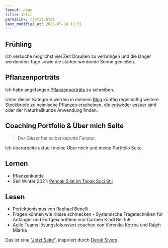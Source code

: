 ```yaml
---
layout: page
title: Jetzt
permalink: /jetzt.html
last_modified_at: 2025-05-18 11:31
---
```

## Frühling

Ich versuche möglichst viel Zeit Draußen zu verbringen 
und die länger werdenden Tage sowie die stärker werdende Sonne genießen.

## Pflanzenporträts

Ich habe angefangen [Pflanzenporträts](/thema/pflanzenportrat/) zu schreiben. 

Unter dieser Kategorie werden in meinem [Blog](/blog.html) künftig regelmäßig 
weitere Steckbriefe zu heimische Pflanzen erscheinen, 
die entweder essbar sind oder der Naturheilkunde Anwendung finden. 

## Coaching Portfolio & Über mich Seite

> Der Glaser hat selbst kaputte Fenster.

Ich überarbeite aktuell meine Über mich und meine Portfolio Seite.

## Lernen

- Pflanzenkunde 
- Seit Winter 2021: [Pencak Silat im Tapak Suci Stil](/thema/pencak-silat/)

## Lesen

- Perfektionismus von Raphael Bonelli  
- Fragen können wie Küsse schmecken - 
Systemische Fragetechniken für Anfänger und Fortgeschrittene
von Carmen Kindl Beilfuß
- Agile Teams lösungsfokussiert coachen 
von Verenika Kotrba und Ralph Miarka

Das ist eine ["Jetzt Seite"](https://nownownow.com/about), 
inspiriert durch [Derek Sivers](https://sive.rs/).   
